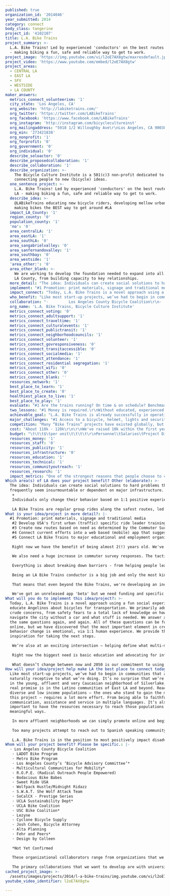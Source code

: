 ```yaml
---
published: true
organization_id: '2014046'
year_submitted: 2014
category: connect
body_class: tangerine
project_id: '4102107'
title: L.A. Bike Trains
project_summary: >-
  L.A. Bike Trains! Led by experienced 'conductors' on the best routes across LA
  - making biking a fun, safe and reliable way to get to work.
project_image: 'https://img.youtube.com/vi/l2oE7AX8gtw/maxresdefault.jpg'
project_video: 'https://www.youtube.com/embed/l2oE7AX8gtw'
project_areas:
  - CENTRAL LA
  - EAST LA
  - SFV
  - WESTSIDE
  - LA COUNTY
maker_answers:
  metrics_connect_volunteerism: '1'
  city_state: 'Los Angeles, CA'
  org_website: 'http://labiketrains.com/'
  org_twitter: 'https://twitter.com/LABikeTrains'
  org_facebook: 'https://www.facebook.com/LABikeTrains'
  org_instagram: 'http://instagram.com/bicyclecultureinst'
  org_mailingaddress: "5918 1/2 Willoughby Ave\r\nLos Angeles, CA 90038"
  org_ein: '273421838'
  org_nonprofit: '1'
  org_forprofit: '0'
  org_government: '0'
  org_individual: '0'
  describe_soloactor: '0'
  describe_proposedcollaboration: '1'
  describe_collaboration: '1'
  describe_organization: >-
    The Bicycle Culture Institute is a 501(c)3 non-profit dedicated to
    connecting people to new (bicycle) ideas.
  one_sentence_project: >-
    L.A. Bike Trains! Led by experienced 'conductors' on the best routes across
    LA - making biking a fun, safe and reliable way to get to work.
  describe_idea: >-
    @LABikeTrains educating new bicycle riders, developing mellow urban routes &
    making bikes the BEST way to get around #LA
  impact_LA_County: '1'
  region_county: '0'
  population_county: '1'
  'no': '0'
  area_centralLA: '1'
  area_eastLA: '1'
  area_southLA: '0'
  area_sangabrielvalley: '0'
  area_sanfernandovalley: '1'
  area_southbay: '0'
  area_westside: '1'
  'area_other:': '0'
  area_other_blank: >-
    We are working to develop the foundation needed to expand into all areas of
    LA County, from building capacity to key relationships.
  more_detail: "The idea: Individuals can create social solutions to hard problems that frequently seem insurmountable or dependent on major infrastructure.\r\n+\r\nIndividuals only change their behavior based on 1:1 positive experiences.  = A social/educational program making bicycling feel safe, fun and accessible – in the middle of car-centric Los Angeles!\r\n\r\nLA Bike Trains are regular group rides along the safest routes, led by trained 'conductors.' But it gets better. We've built in education, rider support and are working on a mobile app to become a major transportation alternative and \"first mile/last mile\" solution. Everyone wants to “beat the traffic” or avoid parking and L.A. Bike Trains is a fun solution that’s easy to talk about or participate in\r\n"
  implement: "#1 Promotion: print materials, signage and traditional media\r\n#2 Develop USA's first urban (traffic) specific ride leader training program\r\n#3 Create new routes based on need as determined by the Commuter Survey http://labiketrains.com/commuter-survey/\r\n#4 Connect current efforts into a web based (mobile) app that suggests routes at all times and provides real-time tracking of live routes for anyone to \"hop on/hop off.\"\r\n#5 Connect LA Bike Trains to major educational and employment organizations to help facilitate bicycling to major commuter destinations.\r\n\r\nRight now we have the benefit of being almost 2(!) years old. We've got a solid team, program and lots of community support - even internationally! Cities from San Francisco to London have asked \"how do you do it? We want Bike Trains in our city!\" But even in LA few people who would benefit the most have heard of us or know how we can make their commute and their life better. \r\n\r\nWe also need a huge increase in commuter survey responses. The tactic we've taken is that in addition to our own collection, we are working with major transportation and city agencies to get access to their data as well. \r\n\r\nEverything is about breaking down barriers - from helping people learn how to safely and comfortably bike commute on their own or with us. No topic is too silly; most are worried about sweating and not looking professional enough, or too serious.. we are always addressing safety and helping people get over real safety concerns. We do that by showing up, running on time and being generous with everything we know. \r\n\r\nBeing an LA Bike Trains conductor is a big job and only the most kind hearted, energetic and wonderful people can do it. Conductors are unpaid volunteers who spend a lot of time making sure their communication is great, that riders feel safe and have a good time and participate in any number of other development or advocacy work. \r\n\r\nThat means that even beyond the Bike Trains, we're developing an incredible volunteer network across Los Angeles. After primary conductors, we have 'back up' conductors. We are always looking for volunteer web/mobile developers, event coordinators, community organizers, educators and happy people. Right now our volunteer list is 100+ strong and growing.\r\n\r\nWe've got an unreleased app 'beta' but we need funding and specific development talent to get it to the point where we can release it into the wilds of LA city streets safely.  "
  impact_connect: "Today, L.A. Bike Trains is a novel approach using a fun social experience to educate Angelinos about bicycles for transportation. We primarily address crude concerns, from safety fears to a total lack of knowledge on how to navigate the city without a car and what stuff is needed. We answer a lot of the same questions again, and again. All of these questions can be found online, but we have discovered that the most important element in creating behavior change is emotional, via 1:1 human experience. We provide that and inspiration for taking the next steps.\r\n\r\nWe’re also at an exciting intersection – helping define what multi-modal transportation looks like. From using our experience to assist with Open Streets events, collaborate with major transportation/urban development projects and the creation of innovative bike friendly routes via a mobile app… there’s no limit to where we can grow in the future.\r\n\r\nRight now the biggest need is basic education and advocating for infrastructure developments, while creating an authentic bicycle culture that makes Angelinos more resilient. As infrastructure improves and social acceptance of bicycling for transport gains, we’ll be able to focus on bicycle specific innovation within LA’s ever changing urban transit mix. Having built a massive network of volunteers, participants, collaborators and channels of communication we’ll be able to facilitate an evolution that may bring us to work more closely with mass transit, urban planning, the bicycle industry itself or any number of potential avenues.\r\n\r\nWhat doesn’t change between now and 2050 is our commitment to using the bicycle as the greatest tool we have for connecting individuals and communities in Los Angeles. The bicycle is a great equalizer between rich and poor, languages and backgrounds. Transportation equality and access is one of the greatest projects the city must undertake to allow all of its’ citizens access to educational, recreation and occupational opportunity.\r\n"
  who_benefit: "Like most start-up projects, we’ve had to begin in communities that are naturally receptive to what we’re doing. It’s no surprise that we’re popular in the young, affluent and very Caucasian neighborhood of Silverlake, but the real promise is in the Latino communities of East LA and beyond. Reaching diverse and low income populations – the ones who stand to gain the most from this project – requires a lot more effort. From being able to faithfully offer communication, assistance and service in multiple languages. It’s also important to have the resources necessary to reach those populations in meaningful ways. \r\n\r\nIn more affluent neighborhoods we can simply promote online and begin rides at local cafes. In traditionally poor neighborhoods, the barriers are much higher. That means we need to spend a lot more time and money to bring the same spirit of service; by providing free coffee at a local park and being present at community events. Conductors bear a huge responsibility, not only in taking on the responsibility and potential liability of leading regular rides, but also educating, encouraging and connecting people to a broader community, bicycling resources and providing an empathetic window into what their specific neighborhood requires to become receptive to community adoption of a ‘bike train.’\r\n\r\nToo many projects attempt to reach out to Spanish speaking community by simply offering a website in Spanish. We understand that we need to be able to fully support communities that are predominantly Spanish speaking. That means working with existing groups, recruiting existing leaders and research into what is most needed. Having the time, thoughtfulness and creativity to bridge the project into a different framework is how we plan to be successful in positively impacting divers populations in Los Angeles. Incremental, rather than blanket progress. To do that faithfully it has to happen organically and that is extremely difficult to predict.\r\n\r\nL.A. Bike Trains is in the position to most positively impact disadvantaged and low-income communities. By making the bicycle (often in combination with public transport) a reliable and desirable transportation option, individuals stand to gain mobility, save a significant percentage of their income and begin to solve some of the most pressing health issues seriously affecting low-income populations. We address this goal through an all-inclusive, holistic approach. "
  collaboration: "·         Los Angeles County Bicycle Coalition\r\n·         LADOT Bike Program\r\n·         Metro Bike Program\r\n·         Los Angeles County’s ‘Bicycle Advisory Committee’*\r\n·         Multicultural Communities for Mobility*\r\n·         R.O.P.E. (Radical Outreach People Empowered)\r\n·         Bodacious Bike Babes\r\n·         Sweet Ride USA\r\n·         Wolfpack Hustle/Midnight Ridazz\r\n·         S.W.A.T. She Wolf Attack Team\r\n·         SoCalCX - Prestige Series\r\n·         UCLA Sustainability Dept*\r\n·         UCLA Bike Coalition\r\n·         USC Bike Coalition*\r\n·         Lezyne\r\n·         Cyclone Bicycle Supply\r\n·         Josh Cohen, Bicycle Attorney\r\n·         Alta Planning\r\n·         Fehr and Peers*\r\n·         Design by Colleen\r\n\r\n*Not Yet Confirmed\r\n\r\nThese organizational collaborators range from organizations that we can rely on to help us promote our work to their audiences, to those that provide more in-depth assistance with knowledge or professional connections to being able to support us financially or with ‘in-kind’ donations. These are the organizations that are our “first tier” whenever we need anything or just want to explore possibilities.\r\n \r\nThe primary collaborations that we want to develop are with university bicycle coalitions. A successful test run and development of 2 new routes going to UCLA was launched during bike week May 2014. We now want to deepen that relationship so that more staff and students will utilize L.A. Bike Trains as their transportation resource. L.A. Bike Trains would like UCLA to support those routes via funding, promotion and technical assistance – such as data collection and research.  With a UCLA collaboration in process, it can serve as a template for additional collaborations with other schools, such as USC, but also large employers from the city of LA to Sony Entertainment.\r\n"
  org_name: 'L.A. Bike Trains, Bicycle Culture Institute'
  metrics_connect_voting: '0'
  metrics_connect_adultsupport: '1'
  metrics_connect_traveltime: '1'
  metrics_connect_culturalevents: '1'
  metrics_connect_publictransit: '1'
  metrics_connect_neighborhoodcouncils: '1'
  metrics_connect_volunteer: '1'
  metrics_connect_govresponsiveness: '0'
  metrics_connect_transitaccessible: '0'
  metrics_connect_socialmedia: '1'
  metrics_connect_attendance: '1'
  metrics_connect_residential segregation: '1'
  metrics_connect_wifi: '0'
  metrics_connect_other: '0'
  metrics_connect_blank: ''
  resources_network: '1'
  best_place_to_learn: '1'
  best_place_to_create: '0'
  healthiest_place_to_live: '1'
  best_place_to_play: '1'
  evaluate: "#1 Are the trains running? On time & on schedule? Benchmark service reliability.\r\n#2 Are we serving more people by the end of the year? (participation numbers/metrics)\r\n#3 Are we making progress into new communities? (Geographic and population surveys)\r\n\r\nRight now we are already keeping track of participation and internet traffic. From that we can extract a lot of basic information. The general website traffic includes commuter survey responses, sign ups by route and general volunteer responses. We can see what parts of the city are responding most frequently and what communities seem to be conspicuously absent from online interaction. Because we use MailChimp to communicate with anyone that signs up for a specific route, we can also track the engagement of who is reading emails and further measure that by counting who is showing up and participating each week.\r\n\r\nWe divide participation into three groups:\r\n\r\nButterflies: these are the folks who love us on social media or just think the idea is great. They might volunteer at an event, or get inspired to ride more often on their own, but don’t sign up and participate in specific routes. Butterflies can become Regulars or Graduates.\r\nRegulars: The people who sign up and ride with us regularly.\r\nGraduates: They show up not knowing very much and require a lot of education, help and encouragement. After 1-3 rides they disappear. Why? Because now they’re fully capable bike commuters and can bike commute whenever or however they want!\r\n\r\nIn order to accurately measure the impact of receiving the LA2050 Connect Grant, we need to benchmark our current operations and develop more sensitive ways of measuring community impact. One of the initiatives that this proposal would develop is what we are calling “Visual Surveys.”"
  two_lessons: "#1 Money is required.\r\nWithout educated, experienced and dedicated leadership building out the foundations of this project it cannot scale or develop beyond occasional group rides organized within a friend/work network. Without a small army of well-organized volunteers, there’s no way rides will be consistent or reliable over time. That means that although conductors and volunteers are unpaid, that there is a need for paid leadership and consultants to help the organization develop. At a minimum, websites, fliers and extra bike tubes add up. Finding money from outside sources to keep from needing volunteers work for free and also pay for organizational costs is not sustainable.\r\n\r\nWe need ‘start up’ funds to help us develop the app, new routes and education programs, while paying for specific management roles that can help L.A. Bike Trains grow to a comprehensive city level outreach and full program capacity. Even as we work on those goals, we’ll need to investigate options for on-going fiscal sustainability. \r\n\r\n#2 Always Be Hollerin’ (ABH!)\r\nAs a grassroots project, it’s hard to get the word out. Then, once people know who you are, you’ve got to keep them engaged and reminded how exactly you can help them and other people. Right Now. \r\n\r\nPeople are busy. When co-founder Bruce Chan left L.A. Bike Trains to focus on grad school and other advocacy projects – the facebook page suddenly became less exciting and many people thought we had “quit.” Even as we picked up major press and the social media feeds picked up, Nona regularly had people in the bike community ask “are you still doing L.A. Bike Trains?”\r\n\r\nWhile that’s frustrating (and a lot of work that isn’t the direct effort of leading actual routes) it is the #1 reason why bike train projects – all over the world – have quietly failed after brief attempts. The biggest challenge in any bike train is getting participation and continually infusing fresh sign ups into the system so that it stays vibrant. The natural tendency is to assume that people will discover the route, sign up and show up every week with no prompting. In truth, nothing could be a better recipe for conductor burnout and lack of participation.\r\n\r\n*Credit: Always Be Hollerin’ ABH! Is the battle cry of good friend and fellow bike-entrepreneur Iggy Cortez, owner of Far West Courier based in Santa Monica. That guy defines awesome.\r\n\r\n\r\n"
  achievable_goal: "L.A. Bike Trains is already successfully in operation. We need to grow and develop in order to become sustainable within Los Angeles and part of that is also becoming a model for similar projects in other cities, within LA County and beyond. A team of 7+ developers has floundered in making progress on the mobile app because there isn’t money to pay for project development, service costs and other requirements. By funding this position, the already developed specs and project can finally move forward. App development timeline to Beta and Alpha launch is under 10 months.\r\n\r\nDevelopment is based on ‘open source’ collaborative process, managed through GitHub. Lead developer, Christopher Lovejoy has presented numerous times at ‘Hack for LA, Code for America’ and other community minded coding events. In combination with larger educational partners, like UCLA, we have access to a significant talent pool that wants to work on social benefit/biking related projects while building up their skills and ‘GitHub’ resume of accomplishments. While this is already in place; the people and project management is critical. It’s easier and faster to work with a senior team of experienced developers, designers and managers – however the scope of that budget is far beyond what is reasonable at this time. We understand that there is strength in the collaborative process and working with younger developers allows us the possibility to develop a world class solution with a village budget.\r\n \r\n\r\nWe’ve already begun initial relationships, routes and projects with UCLA, (Bike) METRO, USC, the Los Angeles Bicycle Coalition, Multicultural Communities for Mobility, Southern California Association of Governments and others but have been unable to complete or move forward on this progress because no one can dedicate additional unpaid time to these efforts. There is a tremendous amount of potential and desire, but so far the big missing piece is paid development time. By funding enough development time to follow through on grant and award requests, we can not only find additional funding, but begin to become sustainable beyond 2015, ensuring that L.A. Bike Trains not only serves as an inspirational idea, but a true transportation resource for Los Angeles.\r\n\r\nA new Route takes about $1500 to develop; conductor training, conductor kit, public promotion, system materials revised (online, print), program ‘onboarding,’ back up volunteer development and administrative efforts. "
  major_challenges: "#1 Access to a bicycle, helmet, lights and security locks.\r\nD.I.Y. If an individual is low income and can afford to pay a small amount, or simply wants to learn how to be completely self-sufficient we can refer them to the Bicycle Kitchen where they will be able to learn to build their own bike with recycled or low cost parts. Additional co-ops in other areas of the city also make this option accessible in the valley, east and west sides of the city. The East Side Riders Bicycle Club has also launched a new location in South LA and we are hopeful that they will also offer a similar program that we can refer people to.\r\n\r\nLow-Cost: If an individual can afford a new bike, we are working with local bike shops to curate a “package deal” of a quality geared bike (must be approved by L.A. Bike Trains to carry our logo or receive endorsement), helmet and lock at an affordable price point, ideally $550 or around $600. This is an approachable price point when viewed as an alternative to automobile ownership and maintenance, even in low income communities.\r\n\r\nLights: L.A. Bike Trains supports the Los Angeles County Bicycle Coalition’s ‘Operation Firefly.’ It’s an annual campaign to purchase front/rear bicycle lights and distribute them for free to bicycle riders throughout LA County that are riding without. This is a huge safety concern and the cost of bike lights is prohibitive for many low income cyclists. We can help fundraise for the purchase of additional lights, provide distribution to communities along our routes and promote ‘Operation Firefly’ to individuals who would be otherwise unaware that such a resource exists.\r\n\r\nHelmets: L.A. Bike Trains encourages all cyclists to wear bike specific helmets whenever they are riding a bike. We refer low income individuals to friendly local bike shops that we know carry affordable options and offer discounts. We also encourage people to take advantage of online deals and educational giveaways that occasionally happen.\r\n\r\nLocks: Unfortunately bike theft is a huge problem in Los Angeles. It is an extra devastating event in low income communities where there is no means to replace a bike that may be the sole transportation option. \r\n\r\nTime - Money - Patience; we need to expand into neighborhoods that do not primarily speak English or spend all their time online. \r\n\r\nAt the same time we're working on relationships with large organizations that have many of the same hurdles: complexity and long timeframes. Beer me. \r\n"
  competition: "Many “Bike Trains” projects have existed globally, but were poorly defined and were almost always the efforts of middle aged male office workers encouraging co-workers to bike commute with them. These efforts had a hard time gathering numbers from a closed pool of potential coworkers and having the “most hardcore” guy at work would turn off anyone who might not feel as extreme, didn’t own all the ‘stuff’ and didn’t want to identify with that specific group of transportation rebels.\r\n\r\nIn NYC, friends Kim Burgas and Kim Kitchen developed their own ‘Bike Train’ project beginning in 2011, this time modeling it on social group rides and attempting to offer more than 1 route across the city. Thanks to Kim Burgas’ design background, efforts at a visual identity, social media and the beginning of an ‘app’ was conceived, but unable to develop due to lack of money, time and someone dedicated to the project. When Hurricane Sandy hit NYC the initial foundations of BikeTrainNYC were able to accommodate a massive number of new riders, temporarily desperate for any way to get to work or just across the city when automobile and public transport systems went down.\r\n\r\nLike in London, this ‘temporary need’ for a “Bike Train” or a supported/guided bicycle route operating in place of existing transportation choices quickly diminished once everything was normal again. This disconnect “what exactly is a bike train?” “why don’t people participate in sustainable numbers without a serious crisis – and why don’t they keep participating once they have tried it?” are exactly the questions I’d like L.A. Bike Trains to help answer and develop.\r\n\r\nBefore beginning in Los Angeles I was contacted by several others who had already tried the ‘bike bus’ concept and failed. I was warned that it was too difficult to attract new riders, create useful routes or understand the chaotic nature of timing. The hypothesis that we’ve tested over the last 18 months is that L.A. Bike Trains is the constant (on time, same schedule) with a very low barrier to entry and that it’s ok if people can’t join every week or right away. \r\n\r\nSo far – a “Bike Train” is poorly defined term and synonymous with ‘group ride.’ It has no other connotation, and that is more confusing than helpful. It’s time for “Bike Trains” to mature beyond encouragement rides hosted by local individuals and developed into a reliable transportation choice operated by an organized non-profit, in cooperation with existing transportation."
  cost: "About 110k - 120k\r\n\r\nWe've raised 10k within the first year of operation, without really trying. If we are dedicated to it, the additional $10,000 to $20,000 can be easily raised through our community. \r\n\r\nThe Roth Family Foundation gave us our first grant for $5k (best christmas surprise of 2013!) and we can do outreach to similar foundations as well, if needed."
  budget: "\t\t\t$\tper unit\t\t\t\t\r\nPersonnel\tSalaries\tProject Director/project management\t\tannual\t\t\t$35,000\t\r\n\tTaxes/Benefits\t\t\t\t\t34%\t$11,900\t\r\n\t\t\t\t\t\t\t\t\r\n\tConsultants\tweb/mobile app developers, graphic designer, photographer, event coordinator, administrative assistant, tax help\t\t\t\t\t$20,000\t\r\n\t\t\t\t\t\tSUBTOTAL\t$66,900\t\r\n\t\t\t\t\t\t\t\t\r\nProgram Expenses\tMonthly\tPrinting Costs\t$125\t/month\t12\tmonths\t$1,500\t\r\n\t\tSAS: Mailchimp, Meetup\t$75\t/month\t12\tmonths\t$900\t\r\n\tQuarterly\tApparel\t$700\t/quarter\t4\tquarters\t$2,800\t\r\n\t\tDIY Signage (wayfinding) Projects\t$300\t/quarter\t4\tquarters\t$1,200\t\r\n\t\tMeetings\t$300\t/quarter\t4\tquarters\t$1,200\t\r\n\t\tTraining Days\t$1,200\t/quarter\t4\tquarters\t$4,800\t\r\n\t\t\t\t\t\t\t\t\r\n\tAnnual\tRoute maintenance\t$950\t/year\t10\tyear\t$9,500\t\r\n\t\tNew Route Development\t$1500\t/year\t5\tyear\t$7,500\t\r\n\t\t\t\t\t\t\t\t\r\n\t\tSurveys/Metrics reporting\t$3,200\t/year\t1\tyear\t$3,200\t\r\n\t\tMembership/Pro Fees\t$250\t/year\t1\tyear\t$250\t\r\n\t\tWeb Hosting/service\t$400\t/year\t1\tyear\t$400\t\r\n\t\tFiscal Sponsor/Admin fee\t6%\t\t\t\t$6,613\t\r\n\t\t\t\t\t\tSUBTOTAL\t$39,863\t\r\n\t\t\t\t\t\t\t\t\r\nNon-Personnel Operating Expenses\tComputer+Printer\t\t\t\t2\t\t$5,255\t\r\n\tTablet - for surveys\t\t$500\t/ unit\t2\t\t$1,000\t\r\n\tConductor \"kits\" (new routes)\t\t$100\t/unit\t5\t\t$500\t\r\n\t\t\t\t\t\t\t\t\r\n\tInternet Access\t\t$60\t/month\t12\tmonths\t$720\t\r\n\tPostage\t\t$20\t/month\t12\tmonths\t$240\t\r\n\tOffice Supplies; ink, envelopes, etc\t\t$250\t\t1\tannual\t$250\t\r\n\t\t\t\t\t\t\t\t\r\n\tTravel - Long Distance\t\t\t\t\t\t\t\r\n\tConferences, Regional Meetings\t\t$2,100\t\t1\t\t$2,100\tFebruary 22-25, 2015, Active Living Research, San Diego. CA, October 2015, Bike!Bike! Richmond, VA,\r\n\t\t\t\t\t\tSUBTOTAL\t$10,065\t\r\n\t\t\t\t\t\t\t\t\r\n\t\t\t\t\t\tTOTAL\t$116,828\t\r\n\t\t\t\t\t\t\t\t\r\n\t\t\t\t\t\t\t\t"
  resources_money: '1'
  resources_staff: '0'
  resources_publicity: '1'
  resources_infrastructure: '0'
  resources_education: '1'
  resources_technical: '1'
  resources_communityoutreach: '1'
  resources_research: '1'
  impact_metrics: "One of the strongest reasons that people choose to commute by bike is the mental and physical well-being that it creates. LA Bike Trains makes that even better by providing a positive social network to reinforce and support individuals.\r\n\r\nIt's inspiring enough that people want to help. And ride. And get active in their communities when they realize all the silly barriers keeping Angelinos from having the kind of healthy accessible transportation network we deserve. \r\n\r\nNew and sometimes scared participants are comforted by the fact that most of our routes run in parallel to bus or train transport options. LA Bike Trains is at an exciting place to bridge the \"first mile - last mile\" question of how to transition a population used to auto transport to a multi-modal approach.  "
Which area(s) of LA does your project benefit? Other (elaborate): >-
  The idea: Individuals can create social solutions to hard problems that
  frequently seem insurmountable or dependent on major infrastructure.
   +
   Individuals only change their behavior based on 1:1 positive experiences. = A social/educational program making bicycling feel safe, fun and accessible – in the middle of car-centric Los Angeles!
   
   LA Bike Trains are regular group rides along the safest routes, led by trained 'conductors.' But it gets better. We've built in education, rider support and are working on a mobile app to become a major transportation alternative and "first mile/last mile" solution. Everyone wants to “beat the traffic” or avoid parking and L.A. Bike Trains is a fun solution that’s easy to talk about or participate in
What is your idea/project in more detail?: |-
  #1 Promotion: print materials, signage and traditional media
   #2 Develop USA's first urban (traffic) specific ride leader training program
   #3 Create new routes based on need as determined by the Commuter Survey http://labiketrains.com/commuter-survey/
   #4 Connect current efforts into a web based (mobile) app that suggests routes at all times and provides real-time tracking of live routes for anyone to "hop on/hop off."
   #5 Connect LA Bike Trains to major educational and employment organizations to help facilitate bicycling to major commuter destinations.
   
   Right now we have the benefit of being almost 2(!) years old. We've got a solid team, program and lots of community support - even internationally! Cities from San Francisco to London have asked "how do you do it? We want Bike Trains in our city!" But even in LA few people who would benefit the most have heard of us or know how we can make their commute and their life better. 
   
   We also need a huge increase in commuter survey responses. The tactic we've taken is that in addition to our own collection, we are working with major transportation and city agencies to get access to their data as well. 
   
   Everything is about breaking down barriers - from helping people learn how to safely and comfortably bike commute on their own or with us. No topic is too silly; most are worried about sweating and not looking professional enough, or too serious.. we are always addressing safety and helping people get over real safety concerns. We do that by showing up, running on time and being generous with everything we know. 
   
   Being an LA Bike Trains conductor is a big job and only the most kind hearted, energetic and wonderful people can do it. Conductors are unpaid volunteers who spend a lot of time making sure their communication is great, that riders feel safe and have a good time and participate in any number of other development or advocacy work. 
   
   That means that even beyond the Bike Trains, we're developing an incredible volunteer network across Los Angeles. After primary conductors, we have 'back up' conductors. We are always looking for volunteer web/mobile developers, event coordinators, community organizers, educators and happy people. Right now our volunteer list is 100+ strong and growing.
   
   We've got an unreleased app 'beta' but we need funding and specific development talent to get it to the point where we can release it into the wilds of LA city streets safely.
What will you do to implement this idea/project?: >-
  Today, L.A. Bike Trains is a novel approach using a fun social experience to
  educate Angelinos about bicycles for transportation. We primarily address
  crude concerns, from safety fears to a total lack of knowledge on how to
  navigate the city without a car and what stuff is needed. We answer a lot of
  the same questions again, and again. All of these questions can be found
  online, but we have discovered that the most important element in creating
  behavior change is emotional, via 1:1 human experience. We provide that and
  inspiration for taking the next steps.
   
   We’re also at an exciting intersection – helping define what multi-modal transportation looks like. From using our experience to assist with Open Streets events, collaborate with major transportation/urban development projects and the creation of innovative bike friendly routes via a mobile app… there’s no limit to where we can grow in the future.
   
   Right now the biggest need is basic education and advocating for infrastructure developments, while creating an authentic bicycle culture that makes Angelinos more resilient. As infrastructure improves and social acceptance of bicycling for transport gains, we’ll be able to focus on bicycle specific innovation within LA’s ever changing urban transit mix. Having built a massive network of volunteers, participants, collaborators and channels of communication we’ll be able to facilitate an evolution that may bring us to work more closely with mass transit, urban planning, the bicycle industry itself or any number of potential avenues.
   
   What doesn’t change between now and 2050 is our commitment to using the bicycle as the greatest tool we have for connecting individuals and communities in Los Angeles. The bicycle is a great equalizer between rich and poor, languages and backgrounds. Transportation equality and access is one of the greatest projects the city must undertake to allow all of its’ citizens access to educational, recreation and occupational opportunity.
How will your idea/project help make LA the best place to connect today? In LA2050?: >-
  Like most start-up projects, we’ve had to begin in communities that are
  naturally receptive to what we’re doing. It’s no surprise that we’re popular
  in the young, affluent and very Caucasian neighborhood of Silverlake, but the
  real promise is in the Latino communities of East LA and beyond. Reaching
  diverse and low income populations – the ones who stand to gain the most from
  this project – requires a lot more effort. From being able to faithfully offer
  communication, assistance and service in multiple languages. It’s also
  important to have the resources necessary to reach those populations in
  meaningful ways. 
   
   In more affluent neighborhoods we can simply promote online and begin rides at local cafes. In traditionally poor neighborhoods, the barriers are much higher. That means we need to spend a lot more time and money to bring the same spirit of service; by providing free coffee at a local park and being present at community events. Conductors bear a huge responsibility, not only in taking on the responsibility and potential liability of leading regular rides, but also educating, encouraging and connecting people to a broader community, bicycling resources and providing an empathetic window into what their specific neighborhood requires to become receptive to community adoption of a ‘bike train.’
   
   Too many projects attempt to reach out to Spanish speaking community by simply offering a website in Spanish. We understand that we need to be able to fully support communities that are predominantly Spanish speaking. That means working with existing groups, recruiting existing leaders and research into what is most needed. Having the time, thoughtfulness and creativity to bridge the project into a different framework is how we plan to be successful in positively impacting divers populations in Los Angeles. Incremental, rather than blanket progress. To do that faithfully it has to happen organically and that is extremely difficult to predict.
   
   L.A. Bike Trains is in the position to most positively impact disadvantaged and low-income communities. By making the bicycle (often in combination with public transport) a reliable and desirable transportation option, individuals stand to gain mobility, save a significant percentage of their income and begin to solve some of the most pressing health issues seriously affecting low-income populations. We address this goal through an all-inclusive, holistic approach.
Whom will your project benefit? Please be specific.: |-
  · Los Angeles County Bicycle Coalition
   · LADOT Bike Program
   · Metro Bike Program
   · Los Angeles County’s ‘Bicycle Advisory Committee’*
   · Multicultural Communities for Mobility*
   · R.O.P.E. (Radical Outreach People Empowered)
   · Bodacious Bike Babes
   · Sweet Ride USA
   · Wolfpack Hustle/Midnight Ridazz
   · S.W.A.T. She Wolf Attack Team
   · SoCalCX - Prestige Series
   · UCLA Sustainability Dept*
   · UCLA Bike Coalition
   · USC Bike Coalition*
   · Lezyne
   · Cyclone Bicycle Supply
   · Josh Cohen, Bicycle Attorney
   · Alta Planning
   · Fehr and Peers*
   · Design by Colleen
   
   *Not Yet Confirmed
   
   These organizational collaborators range from organizations that we can rely on to help us promote our work to their audiences, to those that provide more in-depth assistance with knowledge or professional connections to being able to support us financially or with ‘in-kind’ donations. These are the organizations that are our “first tier” whenever we need anything or just want to explore possibilities.
    
   The primary collaborations that we want to develop are with university bicycle coalitions. A successful test run and development of 2 new routes going to UCLA was launched during bike week May 2014. We now want to deepen that relationship so that more staff and students will utilize L.A. Bike Trains as their transportation resource. L.A. Bike Trains would like UCLA to support those routes via funding, promotion and technical assistance – such as data collection and research. With a UCLA collaboration in process, it can serve as a template for additional collaborations with other schools, such as USC, but also large employers from the city of LA to Sony Entertainment.
cached_project_image: >-
  /assets/images/projects/2014/l-a-bike-trains/img.youtube.com/vi/l2oE7AX8gtw/maxresdefault.jpg
youtube_video_identifier: l2oE7AX8gtw

---
```


